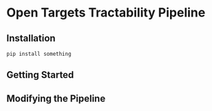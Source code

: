 # Open Targets Tractability Pipeline

## Installation

`pip install something`

## Getting Started


## Modifying the Pipeline
